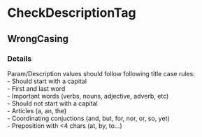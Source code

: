 ﻿---  
uid: Validator_2_14_8  
---

# CheckDescriptionTag

## WrongCasing

### Details

Param\/Description values should follow following title case rules:  
\- Should start with a capital  
    \- First and last word  
    \- Important words (verbs, nouns, adjective, adverb, etc)  
\- Should not start with a capital  
    \- Articles (a, an, the)  
    \- Coordinating conjuctions (and, but, for, nor, or, so, yet)  
    \- Preposition with \<4 chars (at, by, to...)

